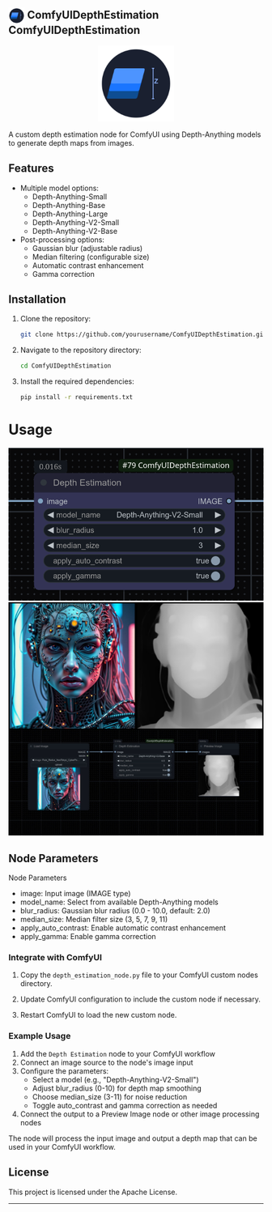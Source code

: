 ## <img src="images/depth-estimation-logo-with-smaller-z.svg" width="32" height="32" alt="Depth Estimation Icon" style="vertical-align: middle"> ComfyUIDepthEstimation ComfyUIDepthEstimation

<div align="center">
  <img src="images/depth-estimation-logo-with-smaller-z.svg" width="150" height="150" alt="Depth Estimation Logo">
</div>

A custom depth estimation node for ComfyUI using Depth-Anything models to generate depth maps from images.

## Features
- Multiple model options:
  - Depth-Anything-Small
  - Depth-Anything-Base
  - Depth-Anything-Large
  - Depth-Anything-V2-Small
  - Depth-Anything-V2-Base
- Post-processing options:
  - Gaussian blur (adjustable radius)
  - Median filtering (configurable size)
  - Automatic contrast enhancement
  - Gamma correction

## Installation
1. Clone the repository:
   ```bash
   git clone https://github.com/yourusername/ComfyUIDepthEstimation.git
   ```

2. Navigate to the repository directory:

   ```bash
   cd ComfyUIDepthEstimation
   ```

3. Install the required dependencies:

   ```bash
   pip install -r requirements.txt
   ```

# Usage

<div align="center">
  <img src="images/depth-estimation-node.png" width="600" alt="Depth Estimation Node Preview">
</div>
<div align="center">
  <img src="images/depth_map_generator_showcase.jpg" width="600" alt="Depth Map Generator Showcase">
</div>

## Node Parameters

Node Parameters

- image: Input image (IMAGE type)
- model_name: Select from available Depth-Anything models
- blur_radius: Gaussian blur radius (0.0 - 10.0, default: 2.0)
- median_size: Median filter size (3, 5, 7, 9, 11)
- apply_auto_contrast: Enable automatic contrast enhancement
- apply_gamma: Enable gamma correction

### Integrate with ComfyUI

1. Copy the `depth_estimation_node.py` file to your ComfyUI custom nodes directory.

2. Update ComfyUI configuration to include the custom node if necessary.

3. Restart ComfyUI to load the new custom node.

### Example Usage
1. Add the `Depth Estimation` node to your ComfyUI workflow
2. Connect an image source to the node's image input
3. Configure the parameters:
   - Select a model (e.g., "Depth-Anything-V2-Small")
   - Adjust blur_radius (0-10) for depth map smoothing
   - Choose median_size (3-11) for noise reduction
   - Toggle auto_contrast and gamma correction as needed
4. Connect the output to a Preview Image node or other image processing nodes

The node will process the input image and output a depth map that can be used in your ComfyUI workflow.

## License

This project is licensed under the Apache License.

---
